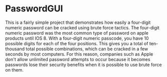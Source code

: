 # PasswordGUI
This is a fairly simple project that demonstrates how easily a four-digit numeric password can be cracked using brute force tactics. The four-digit numeric password was the most common type of password on apple products until IOS 8. With a four-digit numeric passcode, you have 10 possible digits for each of the four positions. This gives you a total of ten-thousand total possible combinations, which can be cracked in a few seconds by most computers. For this reason, companies such as Apple don't allow unlimited password attempts to occur because it becomes passwords lose their security benefits when it is possible to use brute force on them.
